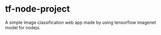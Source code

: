 # tf-node-project

A simple Image classification web app made by using tensorflow imagenet model for nodejs.
